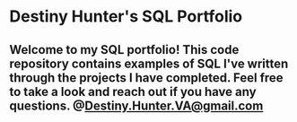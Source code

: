 # Destiny Hunter's SQL Portfolio


## Welcome to my SQL portfolio! This code repository contains examples of SQL I've written through the projects I have completed. Feel free to take a look and reach out if you have any questions. @Destiny.Hunter.VA@gmail.com

